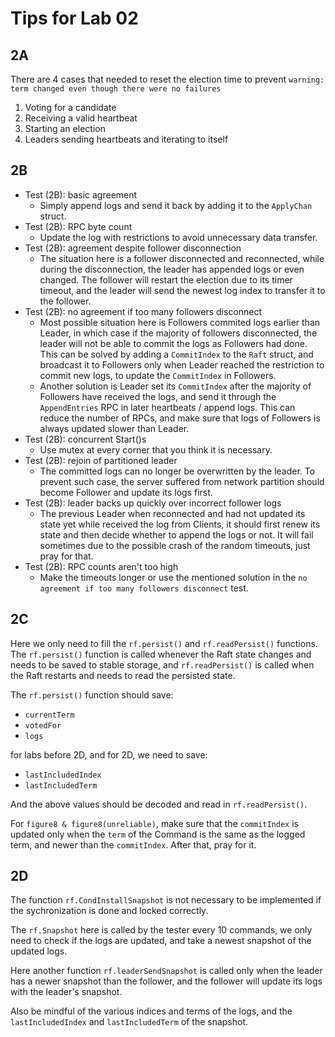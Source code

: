 # Tips for Lab 02

## 2A

There are 4 cases that needed to reset the election time to prevent `warning: term changed even though there were no failures`

1. Voting for a candidate
2. Receiving a valid heartbeat
3. Starting an election
4. Leaders sending heartbeats and iterating to itself

## 2B

- Test (2B): basic agreement
  - Simply append logs and send it back by adding it to the `ApplyChan` struct.
- Test (2B): RPC byte count
  - Update the log with restrictions to avoid unnecessary data transfer.
- Test (2B): agreement despite follower disconnection
  - The situation here is a follower disconnected and reconnected, while during the disconnection, the leader has appended logs or even changed. The follower will restart the election due to its timer timeout, and the leader will send the newest log index to transfer it to the follower.
- Test (2B): no agreement if too many followers disconnect
  - Most possible situation here is Followers commited logs earlier than Leader, in which case if the majority of followers disconnected, the leader will not be able to commit the logs as Followers had done. This can be solved by adding a `CommitIndex` to the `Raft` struct, and broadcast it to Followers only when Leader reached the restriction to commit new logs, to update the `CommitIndex` in Followers.
  - Another solution is Leader set its `CommitIndex` after the majority of Followers have received the logs, and send it through the `AppendEntries` RPC in later heartbeats / append logs. This can reduce the number of RPCs, and make sure that logs of Followers is always updated slower than Leader.
- Test (2B): concurrent Start()s
  - Use mutex at every corner that you think it is necessary.
- Test (2B): rejoin of partitioned leader
  - The committed logs can no longer be overwritten by the leader. To prevent such case, the server suffered from network partition should become Follower and update its logs first.
- Test (2B): leader backs up quickly over incorrect follower logs
  - The previous Leader when reconnected and had not updated its state yet while received the log from Clients, it should first renew its state and then decide whether to append the logs or not. It will fail sometimes due to the possible crash of the random timeouts, just pray for that.
- Test (2B): RPC counts aren't too high
  - Make the timeouts longer or use the mentioned solution in the `no agreement if too many followers disconnect` test.

## 2C

Here we only need to fill the `rf.persist()` and `rf.readPersist()` functions. The `rf.persist()` function is called whenever the Raft state changes and needs to be saved to stable storage, and `rf.readPersist()` is called when the Raft restarts and needs to read the persisted state.

The `rf.persist()` function should save:

- `currentTerm`
- `votedFor`
- `logs`

for labs before 2D, and for 2D, we need to save:

- `lastIncludedIndex`
- `lastIncludedTerm`

And the above values should be decoded and read in `rf.readPersist()`.

For `figure8 & figure8(unreliable)`, make sure that the `commitIndex` is updated only when the `term` of the Command is the same as the logged term, and newer than the `commitIndex`. After that, pray for it.

## 2D

The function `rf.CondInstallSnapshot` is not necessary to be implemented if the sychronization is done and locked correctly.

The `rf.Snapshot` here is called by the tester every 10 commands, we only need to check if the logs are updated, and take a newest snapshot of the updated logs.

Here another function `rf.leaderSendSnapshot` is called only when the leader has a newer snapshot than the follower, and the follower will update its logs with the leader's snapshot.

Also be mindful of the various indices and terms of the logs, and the `lastIncludedIndex` and `lastIncludedTerm` of the snapshot.
